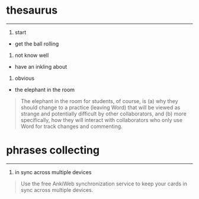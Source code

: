 # thesaurus
- - - - - - - 
1. start
  * get the ball rolling

1. not know well 
  * have an inkling about

1. obvious
  * the elephant in the room

  > The elephant in the room for students, of course, is (a) why they should change to a practice (leaving Word) that will be viewed as strange and potentially difficult by other collaborators, and (b) more specifically, how they will interact with collaborators who only use Word for track changes and commenting. 

# phrases collecting
- - - - - - - - - 
1. in sync across multiple devices

  > Use the free AnkiWeb synchronization service to keep your cards in sync across multiple devices. 



